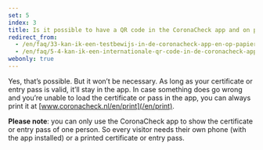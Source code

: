 ```yaml
---
set: 5
index: 3
title: Is it possible to have a QR code in the CoronaCheck app and on paper at the same time?
redirect_from: 
  - /en/faq/33-kan-ik-een-testbewijs-in-de-coronacheck-app-en-op-papier-hebben
  - /en/faq/5-4-kan-ik-een-internationale-qr-code-in-de-coronacheck-app-en-op-papier-hebben
webonly: true
---
```

Yes, that’s possible. But it won’t be necessary. As long as your certificate or entry pass is valid, it’ll stay in the app. In case something does go wrong and you’re unable to load the certificate or pass in the app, you can always print it at [www.coronacheck.nl/en/print](/en/print).

**Please note**: you can only use the CoronaCheck app to show the certificate or entry pass of one person. So every visitor needs their own phone (with the app installed) or a printed certificate or entry pass.
